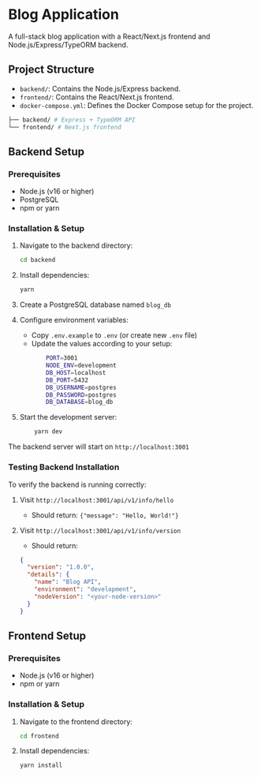# Blog Application

A full-stack blog application with a React/Next.js frontend and Node.js/Express/TypeORM backend.

## Project Structure

- `backend/`: Contains the Node.js/Express backend.
- `frontend/`: Contains the React/Next.js frontend.
- `docker-compose.yml`: Defines the Docker Compose setup for the project.


```bash
├── backend/ # Express + TypeORM API
└── frontend/ # Next.js frontend
```

## Backend Setup

### Prerequisites
- Node.js (v16 or higher)
- PostgreSQL
- npm or yarn

### Installation & Setup

1. Navigate to the backend directory:

   ```bash
   cd backend
   ```

2. Install dependencies:

   ```bash
   yarn
   ```

3. Create a PostgreSQL database named `blog_db`

4. Configure environment variables:
   - Copy `.env.example` to `.env` (or create new `.env` file)
   - Update the values according to your setup:
        ```bash
            PORT=3001
            NODE_ENV=development
            DB_HOST=localhost
            DB_PORT=5432
            DB_USERNAME=postgres
            DB_PASSWORD=postgres
            DB_DATABASE=blog_db
        ```

5. Start the development server:
    ```bash
        yarn dev
    ```

The backend server will start on `http://localhost:3001`

### Testing Backend Installation

To verify the backend is running correctly:

1. Visit `http://localhost:3001/api/v1/info/hello`
   - Should return: `{"message": "Hello, World!"}`

2. Visit `http://localhost:3001/api/v1/info/version`
   - Should return:
   ```json
   {
     "version": "1.0.0",
     "details": {
       "name": "Blog API",
       "environment": "development",
       "nodeVersion": "<your-node-version>"
     }
   }
   ```

## Frontend Setup

### Prerequisites
- Node.js (v16 or higher)
- npm or yarn

### Installation & Setup

1. Navigate to the frontend directory:
    ```bash
    cd frontend
    ```

2. Install dependencies:
    ```bash
    yarn install
    ```